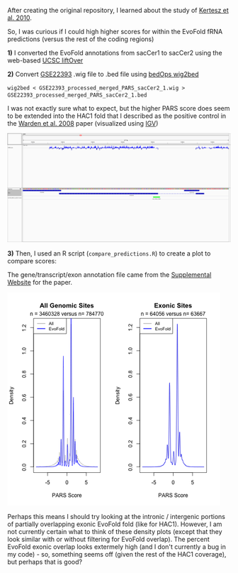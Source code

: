 After creating the original repository, I learned about the study of [Kertesz et al. 2010](https://www.ncbi.nlm.nih.gov/pubmed/20811459).

So, I was curious if I could high higher scores for within the EvoFold fRNA predictions (versus the rest of the coding regions)

**1)** I converted the EvoFold annotations from sacCer1 to sacCer2 using the web-based [UCSC liftOver](https://genome.ucsc.edu/cgi-bin/hgLiftOver)

**2)** Convert [GSE22393](https://www.ncbi.nlm.nih.gov/geo/query/acc.cgi?acc=GSE22393) .wig file to .bed file using [bedOps wig2bed](https://bedops.readthedocs.io/en/latest/content/reference/file-management/conversion/wig2bed.html)

```
wig2bed < GSE22393_processed_merged_PARS_sacCer2_1.wig > GSE22393_processed_merged_PARS_sacCer2_1.bed
```

I was not exactly sure what to expect, but the higher PARS score does seem to be extended into the HAC1 fold that I described as the positive control in the [Warden et al. 2008](https://journals.plos.org/plosone/article?id=10.1371/journal.pone.0001559) paper (visualized using [IGV](https://software.broadinstitute.org/software/igv/))

![HAC1 PARS Score](HAC1_PARS_EvoFold.png "PARS scores extends into folded region of intron")

**3)** Then, I used an R script (`compare_predictions.R`) to create a plot to compare scores:

The gene/transcript/exon annotation file came from the [Supplemental Website](https://genie.weizmann.ac.il/pubs/PARS10/pars10_catalogs.html) for the paper.

![Overall PARS Score Distributions](PARS_density.png "PARS Score Density Distributions")

Perhaps this means I should try looking at the intronic / intergenic portions of partially overlapping exonic EvoFold fold (like for HAC1).  However, I am not currently certain what to think of these density plots (except that they look similar with or without filtering for EvoFold overlap).  The percent EvoFold exonic overlap looks extermely high (and I don't currently a bug in my code) - so, something seems off (given the rest of the HAC1 coverage), but perhaps that is good?
